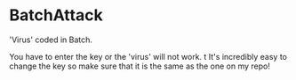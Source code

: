 # BatchAttack
'Virus' coded in Batch.

You have to enter the key or the 'virus' will not work. 
t
It's incredibly easy to change the key so make sure that it is the same as the one on my repo!
